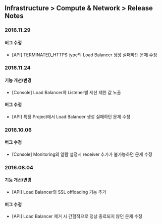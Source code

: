 ## Infrastructure > Compute & Network > Release Notes

### 2016.11.29
#### 버그 수정

* [API] TERMINATED_HTTPS type의 Load Balancer 생성 실패하던 문제 수정

### 2016.11.24
#### 기능 개선/변경

* [Console] Load Balancer의 Listener별 세션 제한 값 노출

#### 버그 수정 

* [API] 특정 Project에서 Load Balancer 생성 실패하던 문제 수정

### 2016.10.06
#### 버그 수정

* [Console]  Monitoring의 알람 설정시 receiver 추가가 불가능하던 문제 수정

### 2016.08.04
#### 기능 개선/변경

* [API] Load Balancer의 SSL offloading 기능 추가

#### 버그 수정

* [API] Load Balancer 제거 시 간헐적으로 정상 종료되지 않던 문제 수정
